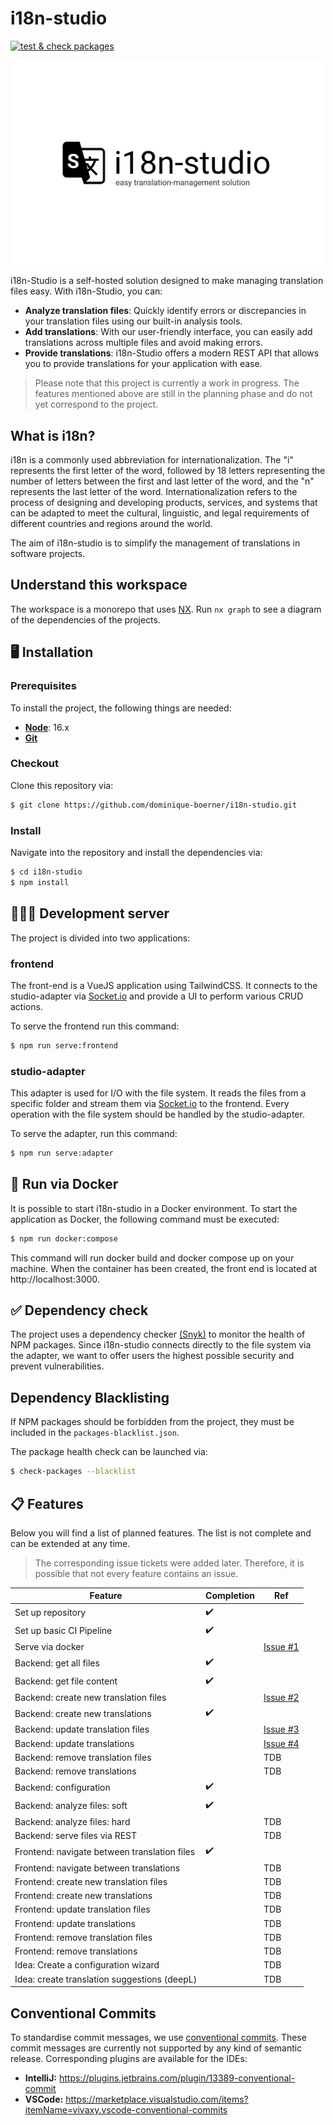 # i18n-studio

[![test & check packages](https://github.com/i18n-studio/i18n-studio/actions/workflows/nodejs.yaml/badge.svg)](https://github.com/i18n-studio/i18n-studio/actions/workflows/nodejs.yaml)

![logo](./.github/assets/logo-with-slogan.png)

i18n-Studio is a self-hosted solution designed to make managing translation files easy. With i18n-Studio, you can:

* **Analyze translation files**: Quickly identify errors or discrepancies in your translation files using our built-in analysis tools.
* **Add translations**: With our user-friendly interface, you can easily add translations across multiple files and avoid making errors.
* **Provide translations**: i18n-Studio offers a modern REST API that allows you to provide translations for your application with ease.

> Please note that this project is currently a work in progress. The features mentioned 
above are still in the planning phase and do not yet correspond to the project.

## What is i18n?

i18n is a commonly used abbreviation for internationalization. The "i" represents the first letter of the word, followed by 18 letters representing the number of letters between the first and last letter of the word, and the "n" represents the last letter of the word. Internationalization refers to the process of designing and developing products, services, and systems that can be adapted to meet the cultural, linguistic, and legal requirements of different countries and regions around the world.

The aim of i18n-studio is to simplify the management of translations in software projects.

## Understand this workspace

The workspace is a monorepo that uses [NX](https://nx.dev/). Run `nx graph` to see a diagram of the
dependencies of the projects.

## 🖥️ Installation

### Prerequisites

To install the project, the following things are needed:

* [**Node**](https://nodejs.org/en/download): 16.x
* [**Git**](https://git-scm.com/)

### Checkout

Clone this repository via:

```bash
$ git clone https://github.com/dominique-boerner/i18n-studio.git 
```

### Install

Navigate into the repository and install the dependencies via:

```bash
$ cd i18n-studio
$ npm install
```

## 🧑🏽‍💻 Development server

The project is divided into two applications:

### frontend

The front-end is a VueJS application using TailwindCSS. It connects to the studio-adapter
via [Socket.io](https://socket.io/) and provide a UI to perform various CRUD actions.

To serve the frontend run this command:

```bash 
$ npm run serve:frontend
```

### studio-adapter

This adapter is used for I/O with the file system. It reads the files from a specific
folder and stream them via [Socket.io](https://socket.io/) to the frontend. Every operation
with the file system should be handled by the studio-adapter.

To serve the adapter, run this command:

```bash 
$ npm run serve:adapter
```

## 🐋 Run via Docker

It is possible to start i18n-studio in a Docker environment. To start the application as Docker,
the following command must be executed:

```bash
$ npm run docker:compose
```

This command will run docker build and docker compose up on your machine. When the container has
been created, the front end is located at http://localhost:3000.

## ✅ Dependency check

The project uses a dependency checker [(Snyk)](https://snyk.io/advisor/npm-package/check-packages) to
monitor the health of NPM packages. Since i18n-studio connects directly to the file system via the adapter,
we want to offer users the highest possible security and prevent vulnerabilities.

## Dependency Blacklisting

If NPM packages should be forbidden from the project, they must be included in the
```packages-blacklist.json```.

The package health check can be launched via:

```bash 
$ check-packages --blacklist
```

## 📋 Features

Below you will find a list of planned features. The list is not complete and
can be extended at any time.

> The corresponding issue tickets were added later. Therefore, it is possible that not every feature contains an issue.

| Feature                                      | Completion | Ref                                                                    |
|----------------------------------------------|------------|------------------------------------------------------------------------|
| Set up repository                            | ✔️         |                                                                        |
| Set up basic CI Pipeline                     | ✔️         |                                                                        |
| Serve via docker                             | ️          | [Issue #1](https://github.com/dominique-boerner/i18n-studio/issues/1]) |
| Backend: get all files                       | ✔️         |                                                                        |
| Backend: get file content                    | ✔️         |                                                                        |
| Backend: create new translation files        |            | [Issue #2](https://github.com/dominique-boerner/i18n-studio/issues/2]) |
| Backend: create new translations             | ✔️         |                                                                        |
| Backend: update translation files            |            | [Issue #3](https://github.com/dominique-boerner/i18n-studio/issues/3]) |
| Backend: update translations                 |            | [Issue #4](https://github.com/dominique-boerner/i18n-studio/issues/4]) |
| Backend: remove translation files            |            | TDB                                                                    |
| Backend: remove translations                 |            | TDB                                                                    |
| Backend: configuration                       | ✔️         |                                                                        |
| Backend: analyze files: soft                 | ✔️         |                                                                        |
| Backend: analyze files: hard                 |            | TDB                                                                    |
| Backend: serve files via REST                |            | TDB                                                                    |
| Frontend: navigate between translation files | ✔️         |                                                                        |
| Frontend: navigate between translations      |            | TDB                                                                    |
| Frontend: create new translation files       |            | TDB                                                                    |
| Frontend: create new translations            |            | TDB                                                                    |
| Frontend: update translation files           |            | TDB                                                                    |
| Frontend: update translations                |            | TDB                                                                    |
| Frontend: remove translation files           |            | TDB                                                                    |
| Frontend: remove translations                |            | TDB                                                                    |
| Idea: Create a configuration wizard          |            | TDB                                                                    |
| Idea: create translation suggestions (deepL) |            | TDB                                                                    |

## Conventional Commits

To standardise commit messages, we use [conventional commits](https://www.conventionalcommits.org/en/v1.0.0/).
These commit messages are currently not supported by any kind of semantic release. Corresponding plugins are
available for the IDEs:

* **IntelliJ:** https://plugins.jetbrains.com/plugin/13389-conventional-commit
* **VSCode:** https://marketplace.visualstudio.com/items?itemName=vivaxy.vscode-conventional-commits
